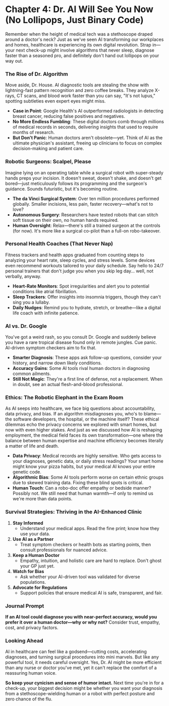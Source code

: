 # Chapter 4: Dr. AI Will See You Now (No Lollipops, Just Binary Code)

Remember when the height of medical tech was a stethoscope draped around a doctor's neck? Just as we've seen AI transforming our workplaces and homes, healthcare is experiencing its own digital revolution. Strap in—your next check-up might involve algorithms that never sleep, diagnose faster than a seasoned pro, and definitely don't hand out lollipops on your way out.

### The Rise of Dr. Algorithm

Move aside, Dr. House. AI diagnostic tools are stealing the show with lightning-fast pattern recognition and zero coffee breaks. They analyze X-rays, CT scans, and blood work faster than you can say, "It's not lupus," spotting subtleties even expert eyes might miss.

- **Case in Point**: Google Health's AI outperformed radiologists in detecting breast cancer, reducing false positives and negatives.
- **No More Endless Fumbling**: These digital doctors comb through millions of medical records in seconds, delivering insights that used to require months of research.
- **But Don't Panic**: Human doctors aren't obsolete—yet. Think of AI as the ultimate physician's assistant, freeing up clinicians to focus on complex decision-making and patient care.

### Robotic Surgeons: Scalpel, Please

Imagine lying on an operating table while a surgical robot with super-steady hands preps your incision. It doesn't sweat, doesn't shake, and doesn't get bored—just meticulously follows its programming and the surgeon's guidance. Sounds futuristic, but it's becoming routine.

- **The da Vinci Surgical System**: Over ten million procedures performed globally. Smaller incisions, less pain, faster recovery—what's not to love?
- **Autonomous Surgery**: Researchers have tested robots that can stitch soft tissue on their own, no human hands required.
- **Human Oversight**: Relax—there's still a trained surgeon at the controls (for now). It's more like a surgical co-pilot than a full-on robo-takeover.

### Personal Health Coaches (That Never Nap)

Fitness trackers and health apps graduated from counting steps to analyzing your heart rate, sleep cycles, and stress levels. Some devices even recommend workouts tailored to your daily schedule. Say hello to 24/7 personal trainers that don't judge you when you skip leg day… well, not verbally, anyway.

- **Heart-Rate Monitors**: Spot irregularities and alert you to potential conditions like atrial fibrillation.
- **Sleep Trackers**: Offer insights into insomnia triggers, though they can't sing you a lullaby.
- **Daily Nudges**: Remind you to hydrate, stretch, or breathe—like a digital life coach with infinite patience.

### AI vs. Dr. Google

You've got a weird rash, so you consult Dr. Google and suddenly believe you have a rare tropical disease found only in remote jungles. Cue panic. AI-driven symptom checkers aim to fix that.

- **Smarter Diagnosis**: These apps ask follow-up questions, consider your history, and narrow down likely conditions.
- **Accuracy Gains**: Some AI tools rival human doctors in diagnosing common ailments.
- **Still Not Magic**: They're a first line of defense, not a replacement. When in doubt, see an actual flesh-and-blood professional.

### Ethics: The Robotic Elephant in the Exam Room

As AI seeps into healthcare, we face big questions about accountability, data privacy, and bias. If an algorithm misdiagnoses you, who's to blame—the software developers, the hospital, or the machine itself? These ethical dilemmas echo the privacy concerns we explored with smart homes, but now with even higher stakes. And just as we discussed how AI is reshaping employment, the medical field faces its own transformation—one where the balance between human expertise and machine efficiency becomes literally a matter of life and death.

- **Data Privacy**: Medical records are highly sensitive. Who gets access to your diagnoses, genetic data, or daily stress readings? Your smart home might know your pizza habits, but your medical AI knows your entire genetic code.
- **Algorithmic Bias**: Some AI tools perform worse on certain ethnic groups due to skewed training data. Fixing these blind spots is critical.
- **Human Touch**: Can a robo-doc offer empathy or bedside manner? Possibly not. We still need that human warmth—if only to remind us we're more than data points.

### Survival Strategies: Thriving in the AI-Enhanced Clinic

1. **Stay Informed**
   - Understand your medical apps. Read the fine print; know how they use your data.
2. **Use AI as a Partner**
   - Treat symptom checkers or health bots as starting points, then consult professionals for nuanced advice.
3. **Keep a Human Doctor**
   - Empathy, intuition, and holistic care are hard to replace. Don't ghost your GP just yet.
4. **Watch for Bias**
   - Ask whether your AI-driven tool was validated for diverse populations.
5. **Advocate for Regulations**
   - Support policies that ensure medical AI is safe, transparent, and fair.

### Journal Prompt

**If an AI tool could diagnose you with near-perfect accuracy, would you prefer it over a human doctor—why or why not?** Consider trust, empathy, cost, and privacy factors.

### Looking Ahead

AI in healthcare can feel like a godsend—cutting costs, accelerating diagnoses, and turning surgical procedures into mini marvels. But like any powerful tool, it needs careful oversight. Yes, Dr. AI might be more efficient than any nurse or doctor you've met, yet it can't replace the comfort of a reassuring human voice.

**So keep your cynicism and sense of humor intact.** Next time you're in for a check-up, your biggest decision might be whether you want your diagnosis from a stethoscope-wielding human or a robot with perfect posture and zero chance of the flu.

[QR Code 1]: Explore: "AI in Diagnostics: Latest Studies"
[QR Code 2]: Watch: "Robotic Surgery in Action"
[QR Code 3]: Read: "Ethical Considerations of Medical AI"
[QR Code 4]: Interactive: "Symptom Checker – AI vs. Human"
[QR Code 5]: Listen: "Experts on the Future of Healthcare Automation"